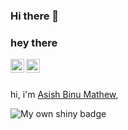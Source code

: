 ### Hi there 👋

### hey there

<a href="https://twitter.com/kernelguardian">
  <img align="left" alt="Asish's Twitter" width="22px" src="https://raw.githubusercontent.com/peterthehan/peterthehan/master/assets/twitter.svg" />
</a>
<a href="https://www.linkedin.com/in/persist/">
  <img align="left" alt="Asish's LinkedIn" width="22px" src="https://raw.githubusercontent.com/peterthehan/peterthehan/master/assets/linkedin.svg" />
</a>
<br>

<br>

hi, i'm [Asish Binu Mathew](https://www.linkedin.com/in/persist/),

<img align='left' alt='My own shiny badge'  src="https://badge-counter.vercel.app/api/badgecounter?user=kernelguardian&height=60&text_color=%23FFFFFF"/>
